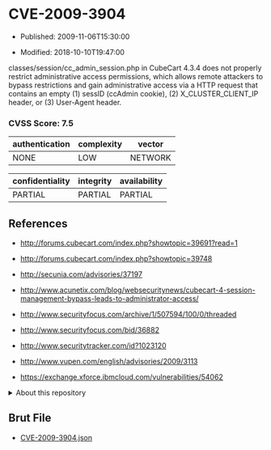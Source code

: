 # CVE-2009-3904

- Published: 2009-11-06T15:30:00

- Modified: 2018-10-10T19:47:00

classes/session/cc_admin_session.php in CubeCart 4.3.4 does not properly restrict administrative access permissions, which allows remote attackers to bypass restrictions and gain administrative access via a HTTP request that contains an empty (1) sessID (ccAdmin cookie), (2) X_CLUSTER_CLIENT_IP header, or (3) User-Agent header.

### CVSS Score: **7.5**

| authentication | complexity | vector |
| --- | --- | --- |
| NONE | LOW | NETWORK |

| confidentiality | integrity | availability |
| --- | --- | --- |
| PARTIAL | PARTIAL | PARTIAL |

## References

* http://forums.cubecart.com/index.php?showtopic=39691?read=1

* http://forums.cubecart.com/index.php?showtopic=39748

* http://secunia.com/advisories/37197

* http://www.acunetix.com/blog/websecuritynews/cubecart-4-session-management-bypass-leads-to-administrator-access/

* http://www.securityfocus.com/archive/1/507594/100/0/threaded

* http://www.securityfocus.com/bid/36882

* http://www.securitytracker.com/id?1023120

* http://www.vupen.com/english/advisories/2009/3113

* https://exchange.xforce.ibmcloud.com/vulnerabilities/54062

<details>
<summary>About this repository</summary> 

  This repository is part of the project [Live Hack CVE](https://github.com/Live-Hack-CVE). Main website can be found [www.live-hack.org](https://www.live-hack.org) 
  
  Made by [Sn0wAlice](https://github.com/Sn0wAlice) for the people that care about security and need to have a feed of the latest CVEs. Hope you enjoy it, don't forget to star the repo and follow me on [Twitter](https://twitter.com/Sn0wAlice) and [Github](https://github.com/Sn0wAlice). And that is my [personnal website](https://www.alice-snow.me/)

  - [Home Page](https://github.com/Live-Hack-CVE)
  - [Framework](https://github.com/Live-Hack-CVE/cve-framework)
  - [CVE database](https://github.com/Live-Hack-CVE/full_database)
  - [Changelog](https://github.com/Live-Hack-CVE/Changelog)
</details>

## Brut File

* [CVE-2009-3904.json](https://raw.githubusercontent.com/Live-Hack-CVE/full_database/main/cves/2009/CVE-2009-3904.json)


